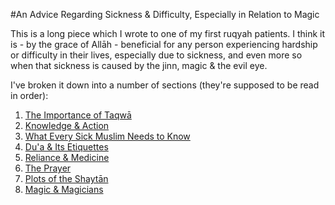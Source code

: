 [title: Advice Regarding Sickness and Difficulty - muhammadtim.com]:/
[menu: Advice]:/
[path: /advice]:/
[alias: /articles/advice]:/

#An Advice Regarding Sickness & Difficulty, Especially in Relation to Magic

This is a long piece which I wrote to one of my first ruqyah patients. I think it is - by the grace of Allāh - beneficial for any person experiencing hardship or difficulty in their lives, especially due to sickness, and even more so when that sickness is caused by the jinn, magic & the evil eye.

I've broken it down into a number of sections (they're supposed to be read in order):

1. [The Importance of Taqwā](/advice/1)
2. [Knowledge & Action](/advice/2)
3. [What Every Sick Muslim Needs to Know](/advice/3)
4. [Du'a & Its Etiquettes](/advice/4)
5. [Reliance & Medicine](/advice/5)
6. [The Prayer](/advice/6)
7. [Plots of the Shaytān](/advice/7)
8. [Magic & Magicians](/advice/8)


 